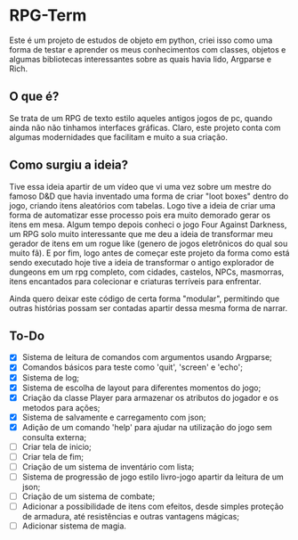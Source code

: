 # RPG-Term
Este é um projeto de estudos de objeto em python, criei isso como uma forma de testar e aprender os meus conhecimentos com classes, objetos e algumas bibliotecas interessantes sobre as quais havia lido, Argparse e Rich.

## O que é?

Se trata de um RPG de texto estilo aqueles antigos jogos de pc, quando ainda não não tinhamos interfaces gráficas. Claro, este projeto conta com algumas modernidades que facilitam e muito a sua criação.

## Como surgiu a ideia?

Tive essa ideia apartir de um vídeo que vi uma vez sobre um mestre do famoso D&D que havia inventado uma forma de criar "loot boxes" dentro do jogo, criando itens aleatórios com tabelas. Logo tive a ideia de criar uma forma de automatizar esse processo pois era muito demorado gerar os itens em mesa. Algum tempo depois conheci o jogo Four Against Darkness, um RPG solo muito interessante que me deu a ideia de transformar meu gerador de itens em um rogue like (genero de jogos eletrônicos do qual sou muito fã). E por fim, logo antes de começar este projeto da forma como está sendo executado hoje tive a ideia de transformar o antigo explorador de dungeons em um rpg completo, com cidades, castelos, NPCs, masmorras, itens encantados para colecionar e criaturas terríveis para enfrentar.

Ainda quero deixar este código de certa forma "modular", permitindo que outras histórias possam ser contadas apartir dessa mesma forma de narrar.

## To-Do

- [x] Sistema de leitura de comandos com argumentos usando Argparse;
- [x] Comandos básicos para teste como 'quit', 'screen' e 'echo';
- [x] Sistema de log;
- [x] Sistema de escolha de layout para diferentes momentos do jogo;
- [x] Criação da classe Player para armazenar os atributos do jogador e os metodos para ações;
- [x] Sistema de salvamente e carregamento com json;
- [x] Adição de um comando 'help' para ajudar na utilização do jogo sem consulta externa;
- [ ] Criar tela de inicio;
- [ ] Criar tela de fim;
- [ ] Criação de um sistema de inventário com lista;
- [ ] Sistema de progressão de jogo estilo livro-jogo apartir da leitura de um json;
- [ ] Criação de um sistema de combate;
- [ ] Adicionar a possibilidade de itens com efeitos, desde simples proteção de armadura, até resistências e outras vantagens mágicas;
- [ ] Adicionar sistema de magia.